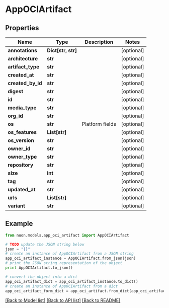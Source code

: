 # AppOCIArtifact


## Properties

Name | Type | Description | Notes
------------ | ------------- | ------------- | -------------
**annotations** | **Dict[str, str]** |  | [optional] 
**architecture** | **str** |  | [optional] 
**artifact_type** | **str** |  | [optional] 
**created_at** | **str** |  | [optional] 
**created_by_id** | **str** |  | [optional] 
**digest** | **str** |  | [optional] 
**id** | **str** |  | [optional] 
**media_type** | **str** |  | [optional] 
**org_id** | **str** |  | [optional] 
**os** | **str** | Platform fields | [optional] 
**os_features** | **List[str]** |  | [optional] 
**os_version** | **str** |  | [optional] 
**owner_id** | **str** |  | [optional] 
**owner_type** | **str** |  | [optional] 
**repository** | **str** |  | [optional] 
**size** | **int** |  | [optional] 
**tag** | **str** |  | [optional] 
**updated_at** | **str** |  | [optional] 
**urls** | **List[str]** |  | [optional] 
**variant** | **str** |  | [optional] 

## Example

```python
from nuon.models.app_oci_artifact import AppOCIArtifact

# TODO update the JSON string below
json = "{}"
# create an instance of AppOCIArtifact from a JSON string
app_oci_artifact_instance = AppOCIArtifact.from_json(json)
# print the JSON string representation of the object
print AppOCIArtifact.to_json()

# convert the object into a dict
app_oci_artifact_dict = app_oci_artifact_instance.to_dict()
# create an instance of AppOCIArtifact from a dict
app_oci_artifact_form_dict = app_oci_artifact.from_dict(app_oci_artifact_dict)
```
[[Back to Model list]](../README.md#documentation-for-models) [[Back to API list]](../README.md#documentation-for-api-endpoints) [[Back to README]](../README.md)


